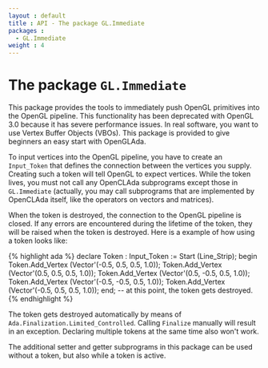 ```yaml
---
layout : default
title : API - The package GL.Immediate
packages :
  - GL.Immediate
weight : 4
---
```


# The package `GL.Immediate`

This package provides the tools to immediately push OpenGL primitives into the OpenGL
pipeline. This functionality has been deprecated with OpenGL 3.0 because it has severe
performance issues. In real software, you want to use Vertex Buffer Objects (VBOs). This
package is provided to give beginners an easy start with OpenGLAda.

To input vertices into the OpenGL pipeline, you have to create an `Input_Token` that
defines the connection between the vertices you supply. Creating such a token will tell
OpenGL to expect vertices. While the token lives, you must not call any OpenCLAda
subprograms except those in `GL.Immediate` (actually, you may call subprograms that are
implemented by OpenCLAda itself, like the operators on vectors and matrices).

When the token is destroyed, the connection to the OpenGL pipeline is closed. If any
errors are encountered during the lifetime of the token, they will be raised when the
token is destroyed. Here is a example of how using a token looks like:

{% highlight ada %}
declare
   Token : Input_Token := Start (Line_Strip);
begin
   Token.Add_Vertex (Vector'(-0.5, 0.5, 0.5, 1.0));
   Token.Add_Vertex (Vector'(0.5, 0.5, 0.5, 1.0));
   Token.Add_Vertex (Vector'(0.5, -0.5, 0.5, 1.0));
   Token.Add_Vertex (Vector'(-0.5, -0.5, 0.5, 1.0));
   Token.Add_Vertex (Vector'(-0.5, 0.5, 0.5, 1.0));
end; -- at this point, the token gets destroyed.
{% endhighlight %}

The token gets destroyed automatically by means of `Ada.Finalization.Limited_Controlled`.
Calling `Finalize` manually will result in an exception. Declaring multiple tokens at the
same time also won't work.

The additional setter and getter subprograms in this package can be used without a token,
but also while a token is active.